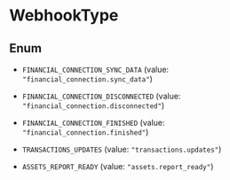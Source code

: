 

# WebhookType

## Enum


* `FINANCIAL_CONNECTION_SYNC_DATA` (value: `"financial_connection.sync_data"`)

* `FINANCIAL_CONNECTION_DISCONNECTED` (value: `"financial_connection.disconnected"`)

* `FINANCIAL_CONNECTION_FINISHED` (value: `"financial_connection.finished"`)

* `TRANSACTIONS_UPDATES` (value: `"transactions.updates"`)

* `ASSETS_REPORT_READY` (value: `"assets.report_ready"`)



